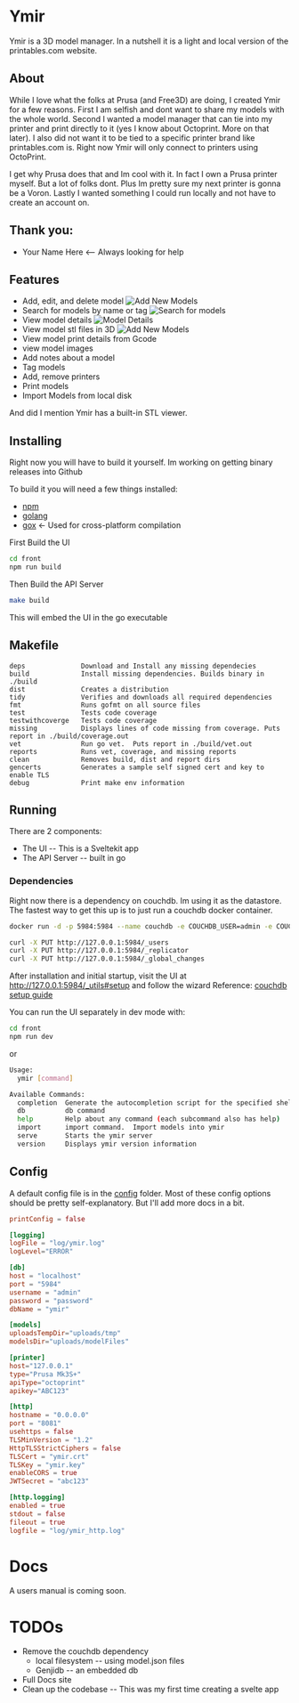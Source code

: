 # Ymir
Ymir is a 3D model manager. In a nutshell it is a light and local version of the printables.com website.

## About
While I love what the folks at Prusa (and Free3D) are doing, I created Ymir for a few reasons.
First I am selfish and dont want to share my models with the whole world. Second I wanted a
model manager that can tie into my printer and print directly to it (yes I know about Octoprint.
More on that later). I also did not want it to be tied to a specific printer brand like printables.com is.
Right now Ymir will only connect to printers using OctoPrint.

I get why Prusa does that and Im cool with it. In fact I own a Prusa printer myself. But a lot of folks dont. 
Plus Im pretty sure my next printer is gonna be a Voron. Lastly I wanted something I could run locally and
not have to create an account on.

## Thank you:
* Your Name Here <-- Always looking for help

## Features
* Add, edit, and delete model
  ![Add New Models](assets/images/Screenshot-NewModel.png "New Model")
* Search for models by name or tag
  ![Search for models](assets/images/Screenshot-Models.png "Models")
* View model details
  ![Model Details](assets/images/Screenshot-ModelFiles.png "Model Details")
* View model stl files in 3D
  ![Add New Models](assets/images/Screenshot-STLViewer.png "STL Viewer")
* View model print details from Gcode
* view model images
* Add notes about a model
* Tag models
* Add, remove printers
* Print models
* Import Models from local disk

And did I mention Ymir has a built-in STL viewer.

## Installing
Right now you will have to build it yourself.  Im working on getting binary releases into Github

To build it you will need a few things installed:
* [npm](https://docs.npmjs.com/downloading-and-installing-node-js-and-npm)
* [golang](https://go.dev/)
* [gox](https://github.com/mitchellh/gox) <- Used for cross-platform compilation

First Build the UI
```bash
cd front
npm run build
```

Then Build the API Server
```bash
make build
```

This will embed the UI in the go executable

## Makefile
```
deps              Download and Install any missing dependecies
build             Install missing dependencies. Builds binary in ./build
dist              Creates a distribution
tidy              Verifies and downloads all required dependencies
fmt               Runs gofmt on all source files
test              Tests code coverage
testwithcoverge   Tests code coverage
missing           Displays lines of code missing from coverage. Puts report in ./build/coverage.out
vet               Run go vet.  Puts report in ./build/vet.out
reports           Runs vet, coverage, and missing reports
clean             Removes build, dist and report dirs
gencerts          Generates a sample self signed cert and key to enable TLS
debug             Print make env information
```

## Running
There are 2 components:
* The UI -- This is a Sveltekit app
* The API Server -- built in go

### Dependencies
Right now there is a dependency on couchdb.  Im using it as the datastore.
The fastest way to get this up is to just run a couchdb docker container.
```zsh
docker run -d -p 5984:5984 --name couchdb -e COUCHDB_USER=admin -e COUCHDB_PASSWORD=password couchdb:latest

curl -X PUT http://127.0.0.1:5984/_users
curl -X PUT http://127.0.0.1:5984/_replicator
curl -X PUT http://127.0.0.1:5984/_global_changes
```
After installation and initial startup, visit the UI at http://127.0.0.1:5984/_utils#setup and follow the wizard
Reference: [couchdb setup guide](https://docs.couchdb.org/en/stable/setup/single-node.html)

You can run the UI separately in dev mode with:
```bash
cd front
npm run dev
```
or

```bash
Usage:
  ymir [command]

Available Commands:
  completion  Generate the autocompletion script for the specified shell
  db          db command
  help        Help about any command (each subcommand also has help)
  import      import command.  Import models into ymir
  serve       Starts the ymir server
  version     Displays ymir version information
```

## Config
A default config file is in the [config](config/ymir.toml) folder.  Most of these config 
options should be pretty self-explanatory.  But I'll add more docs in a bit.

```toml
printConfig = false 

[logging]
logFile = "log/ymir.log"
logLevel="ERROR"

[db]
host = "localhost"
port = "5984"
username = "admin"
password = "password"
dbName = "ymir"

[models]
uploadsTempDir="uploads/tmp"
modelsDir="uploads/modelFiles"

[printer]
host="127.0.0.1"
type="Prusa Mk3S+"
apiType="octoprint"
apikey="ABC123"

[http]
hostname = "0.0.0.0"
port = "8081"
usehttps = false
TLSMinVersion = "1.2"
HttpTLSStrictCiphers = false
TLSCert = "ymir.crt"
TLSKey = "ymir.key"
enableCORS = true
JWTSecret = "abc123"

[http.logging]
enabled = true
stdout = false
fileout = true
logfile = "log/ymir_http.log"
```

# Docs
A users manual is coming soon.

# TODOs
* Remove the couchdb dependency
    * local filesystem -- using model.json files
    * Genjidb -- an embedded db
* Full Docs site
* Clean up the codebase -- This was my first time creating a svelte app
